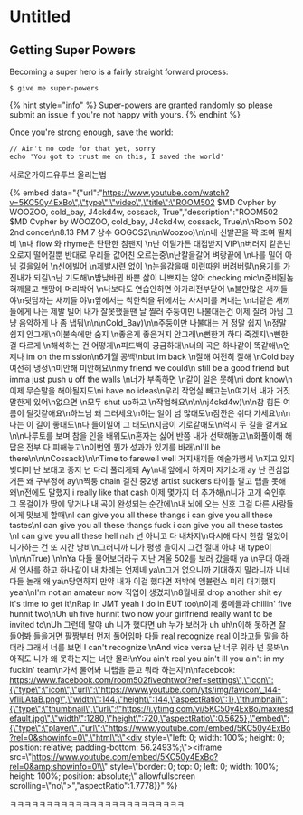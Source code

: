 # Untitled

## Getting Super Powers

Becoming a super hero is a fairly straight forward process:

```
$ give me super-powers
```

{% hint style="info" %}
 Super-powers are granted randomly so please submit an issue if you're not happy with yours.
{% endhint %}

Once you're strong enough, save the world:

```
// Ain't no code for that yet, sorry
echo 'You got to trust me on this, I saved the world'
```

새로운가이드유투브 올리는법

{% embed data="{\"url\":\"https://www.youtube.com/watch?v=5KC50y4ExBo\",\"type\":\"video\",\"title\":\"ROOM502 $MD Cvpher by WOOZOO, cold\_bay, J4ckd4w, cossack, True\",\"description\":\"ROOM502 $MD Cvpher by WOOZOO, cold\_bay, J4ckd4w, cossack, True\\n\\nRoom 502 2nd concer\\n8.13 PM 7 상수 GOGOS2\\n\\nWoozoo\)\\n\\n내 신발끈을 꽉 조여 뛸채비 \\n내 flow 와 rhyme은 탄탄한 침팬지 \\n난 어딜가든 대접받지 VIP\\n버러지 같은넌 오로지 떨어질뿐 반대로 우리들 값어친 오르는중\\n난칼을갈어 벼랑끝에 \\n나를 밀어 아님 길을잃어  \\n신에빌어 \\n제발시련 없이 \\n눈을감을때 미련따윈 버려버릴\\n용기를 가진내가 되길\\n난 기도해\\n밤낮바뀐 바쁜 삶이  나쁘지는 않어 checking mic\\n준비된놈 혀깨물고  맨땅에 머리박어 \\n나보다도 연습안하면 아가리전부닫어 \\n불만많은 새끼들 야\\n뒷담까는 새끼들 야\\n앞에서는 착한척을 뒤에서는 사시미를 꺼내는 \\n너같은 새끼들에게 나는 제발 빌어 내가 잘못했을땐 날 찔러 주둥이만 나불대는건 이제 질려 아님 그냥 음악하게 나 좀 냅둬\\n\\n\\nCold\_Bay\)\\n\\n주둥이만 나불대는 거 정말 쉽지 \\n정말 쉽지 안그래\\n이불속에만 숨지 \\n좋은게 좋은거지 안그래\\n뻔한거 하다 죽겠지\\n뻔한걸 다르게 \\n해석하는 건  어떻게\\n피드백이 궁금하대\\n너의 곡은 하나같이  똑같애\\n언제나 im on the mission\\n6개월 공백\\nbut im back  \\n잘해 여전히 잘해 \\nCold bay 여전히 냉정\\n미안해  미안해요\\nmy friend  we could\\n still be a good friend but imma just push u off the walls \\n너가 부족하면 \\n같이 일은  못해\\ni dont know\\n이제 무슨말을 해야될지도\\ni have no ideas\\n우리 작업실 빼고는\\n여기서 내가 거짓말한게 있어\\n없으면 \\n모두 shut up하고 \\n작업해요\\n\\n\\nj4ckd4w\)\\n\\n참 힘든 여름이 될것같애요\\n하느님 왜 그러세요\\n하는 일이 넘 많대도\\n잠깐은 쉬다 가세요\\n\\n나는 이 길이 좋대도\\n다 들이밀어 그 태도\\n지금이 기로같애도\\n역시 두 길을 갈게요\\n\\n나루토를 보며 참을 인을 배워도\\n혼자는 싫어 반쯤 내가 선택해놓고\\n화풀이해 해답은 전부 다 피해놓고\\n이번엔 뭔가 성과가 있기를 바래\\nI\'ll be there\\n\\n\\nCossack\)\\n\\nTime to farewell well 거지새끼들 예술가행세 \\n지고 있지 빚더미 난 보태고 중지 넌 다리 풀리게돼 Ay\\n내 앞에서 하지마 자기소개 ay 난 관심없거든 왜 구부정해 ay\\n짝퉁 chain 걸친 중2병 artist suckers 타이틀 달고 랩을 못해 왜\\n전에도 말했지 i really like that cash 이제 몇가지 더 추가해\\n니가 고개 숙인후 그 목걸이가 땅에 닿거나 내 곡이 완성되는 순간에\\n내 뇌에 오는 신호 그걸 다른 사람들에게 맛보게 할때\\nI can give you all these thangs i can give you all these tastes\\nI can give you all these thangs fuck i can give you all these tastes \\nI can give you all these hell nah 넌 아니고 다 내차지\\n다시해 다시 한참 멀었어 니가하는 건 또 시간 낭비\\n그러니까 니가 평생 을이지 그건 절대 아냐 내 type이\\n\\n\\nTrue\) \\n\\nYa 다들 물어보더라구 지난 겨울 502를 보러 갔을때 ya \\n무대 아래서 인사를 하고 하나같이 내 차례는 언제녜 ya\\n그거 없으니까 기대하지 말라니까 니네 다들 놀래 왜 ya\\n당연하지 만약 내가 이걸 했다면 저밖에 앰뷸런스 미리 대기했지 yeah\\nI\'m not an amateur now 직업이 생겼지\\n8월내로 drop another shit ey it\'s time to get it\\nRap in JMT yeah I do in EUT too\\n이제 룸메들과 chillin\' five hunnit two\\nUh uh five hunnit two now your girlfriend really want to be invited to\\nUh 그런데 말야 uh 니가 했다면 uh 누가 보러가 uh uh\\n이해 못하면 잘 들어봐 들을거면 팔짱부터 먼저 풀어임마 다들 real recognize real 이라고들 말을 하더라 그래서 너를 보면 I can\'t recognize \\nAnd vice versa 난 너무 위라 넌 못봐\\n아직도 니가 왜 못하는지는 너만 몰라\\nYou ain\'t real you ain\'t ill you ain\'t in my fuckin\' team\\n가서 물어봐 니랩을 듣고 뭐라 하는지\\n\\nfacebook: https://www.facebook.com/room502fiveohtwo/?ref=settings\",\"icon\":{\"type\":\"icon\",\"url\":\"https://www.youtube.com/yts/img/favicon\_144-vfliLAfaB.png\",\"width\":144,\"height\":144,\"aspectRatio\":1},\"thumbnail\":{\"type\":\"thumbnail\",\"url\":\"https://i.ytimg.com/vi/5KC50y4ExBo/maxresdefault.jpg\",\"width\":1280,\"height\":720,\"aspectRatio\":0.5625},\"embed\":{\"type\":\"player\",\"url\":\"https://www.youtube.com/embed/5KC50y4ExBo?rel=0&showinfo=0\",\"html\":\"<div style=\\\"left: 0; width: 100%; height: 0; position: relative; padding-bottom: 56.2493%;\\\"><iframe src=\\\"https://www.youtube.com/embed/5KC50y4ExBo?rel=0&amp;showinfo=0\\\" style=\\\"border: 0; top: 0; left: 0; width: 100%; height: 100%; position: absolute;\\\" allowfullscreen scrolling=\\\"no\\\"></iframe></div>\",\"aspectRatio\":1.7778}}" %}

ㅋㅋㅋㅋㅋㅋㅋㅋㅋㅋㅋㅋㅋㅋㅋㅋㅋㅋㅋㅋㅋㅋㅋㅋ

